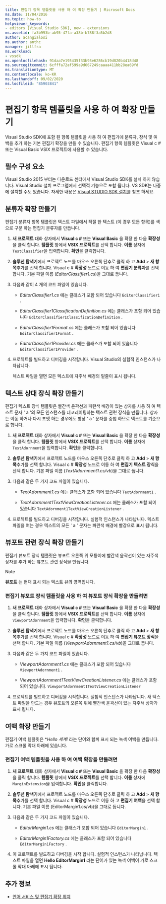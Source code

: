 ```yaml
---
title: 편집기 항목 템플릿을 사용 하 여 확장 만들기 | Microsoft Docs
ms.date: 11/04/2016
ms.topic: how-to
helpviewer_keywords:
- editors [Visual Studio SDK], new - extensions
ms.assetid: fa3b993b-ab95-47fa-a38b-b788f3a5b2d8
author: acangialosi
ms.author: anthc
manager: jillfra
ms.workload:
- vssdk
ms.openlocfilehash: 91daa7e195435f33b93e6286cb19d820b4418d48
ms.sourcegitcommit: 6cfffa72af599a9d667249caaaa411bb28ea69fd
ms.translationtype: MT
ms.contentlocale: ko-KR
ms.lasthandoff: 09/02/2020
ms.locfileid: "85903841"
---
```

# <a name="create-an-extension-with-an-editor-item-template"></a>편집기 항목 템플릿을 사용 하 여 확장 만들기
Visual Studio SDK에 포함 된 항목 템플릿을 사용 하 여 편집기에 분류자, 장식 및 여백을 추가 하는 기본 편집기 확장을 만들 수 있습니다. 편집기 항목 템플릿은 Visual c # 또는 Visual Basic VSIX 프로젝트에 사용할 수 있습니다.

## <a name="prerequisites"></a>필수 구성 요소
 Visual Studio 2015 부터는 다운로드 센터에서 Visual Studio SDK를 설치 하지 않습니다. Visual Studio 설치 프로그램에서 선택적 기능으로 포함 됩니다. VS SDK는 나중에 설치할 수도 있습니다. 자세한 내용은 [Visual STUDIO SDK 설치](../extensibility/installing-the-visual-studio-sdk.md)를 참조 하세요.

## <a name="create-a-classifier-extension"></a>분류자 확장 만들기
 편집기 분류자 항목 템플릿은 텍스트 파일에서 적절 한 텍스트 (이 경우 모든 항목)를 색으로 구분 하는 편집기 분류자를 만듭니다.

1. **새 프로젝트** 대화 상자에서 **Visual c #** 또는 **Visual Basic** 을 확장 한 다음 **확장성**을 클릭 합니다. **템플릿** 창에서 **VSIX 프로젝트**를 선택 합니다. **이름** 상자에 `TestClassifier`을 입력합니다. **확인**을 클릭합니다.

2. **솔루션 탐색기**에서 프로젝트 노드를 마우스 오른쪽 단추로 클릭 하 고 **Add**  >  **새 항목**추가를 선택 합니다. Visual c # **확장성** 노드로 이동 하 여 **편집기 분류자**를 선택 합니다. 기본 파일 이름 (*EditorClassifier1.cs*)을 그대로 둡니다.

3. 다음과 같이 4 개의 코드 파일이 있습니다.

    - *EditorClassifier1.cs* 에는 클래스가 포함 되어 있습니다 `EditorClassifier1` .

    - *EditorClassifier1ClassificationDefinition.cs* 에는 클래스가 포함 되어 있습니다 `EditorClassifier1ClassificationDefinition` .

    - *EditorClassifier1Format.cs* 에는 클래스가 포함 되어 있습니다 `EditorClassifier1Format`  .

    - *EditorClassifier1Provider.cs* 에는 클래스가 포함 되어 있습니다 `EditorClassifier1Provider` .

4. 프로젝트를 빌드하고 디버깅을 시작합니다. Visual Studio의 실험적 인스턴스가 나타납니다.

     텍스트 파일을 열면 모든 텍스트에 자주색 배경의 밑줄이 표시 됩니다.

## <a name="create-a-text-relative-adornment-extension"></a>텍스트 상대 장식 확장 만들기
 편집기 텍스트 장식 템플릿은 빨간색 윤곽선과 파란색 배경이 있는 상자를 사용 하 여 텍스트 문자 ' a '의 모든 인스턴스를 데코레이팅하는 텍스트 관련 장식을 만듭니다. 상자는 이동 하거나 다시 포맷 하는 경우에도 항상 ' a ' 문자를 중첩 하므로 텍스트를 기준으로 합니다.

1. **새 프로젝트** 대화 상자에서 **Visual c #** 또는 **Visual Basic** 을 확장 한 다음 **확장성**을 클릭 합니다. **템플릿** 창에서 **VSIX 프로젝트**를 선택 합니다. **이름** 상자에 `TestAdornment`을 입력합니다. **확인**을 클릭합니다.

2. **솔루션 탐색기**에서 프로젝트 노드를 마우스 오른쪽 단추로 클릭 하 고 **Add**  >  **새 항목**추가를 선택 합니다. Visual c # **확장성** 노드로 이동 하 여 **편집기 텍스트 장식**을 선택 합니다. 기본 파일 이름 (*TextAdornment1.cs/vb*)을 그대로 둡니다.

3. 다음과 같은 두 가지 코드 파일이 있습니다.

    - *TextAdornment1.cs* 에는 클래스가 포함 되어 있습니다 `TextAdornment1` .

    - *TextAdornment1TextViewCreationListener.cs* 에는 클래스가 포함 되어 있습니다 `TextAdornment1TextViewCreationListener` .

4. 프로젝트를 빌드하고 디버깅을 시작합니다. 실험적 인스턴스가 나타납니다. 텍스트 파일을 여는 경우 텍스트의 모든 ' a ' 문자는 파란색 배경에 빨강으로 표시 됩니다.

## <a name="create-a-viewport-relative-adornment-extension"></a>뷰포트 관련 장식 확장 만들기
 편집기 뷰포트 장식 템플릿은 뷰포트 오른쪽 위 모퉁이에 빨간색 윤곽선이 있는 자주색 상자를 추가 하는 뷰포트 관련 장식을 만듭니다.

> [!NOTE]
> **뷰포트** 는 현재 표시 되는 텍스트 뷰의 영역입니다.

### <a name="to-create-a-viewport-adornment-extension-by-using-the-editor-viewport-adornment-template"></a>편집기 뷰포트 장식 템플릿을 사용 하 여 뷰포트 장식 확장을 만들려면

1. **새 프로젝트** 대화 상자에서 **Visual c #** 또는 **Visual Basic** 을 확장 한 다음 **확장성**을 클릭 합니다. **템플릿** 창에서 **VSIX 프로젝트**를 선택 합니다. **이름** 상자에 `ViewportAdornment`을 입력합니다. **확인**을 클릭합니다.

2. **솔루션 탐색기**에서 프로젝트 노드를 마우스 오른쪽 단추로 클릭 하 고 **Add**  >  **새 항목**추가를 선택 합니다. Visual c # **확장성** 노드로 이동 하 여 **편집기 뷰포트 장식**을 선택 합니다. 기본 파일 이름 (*ViewportAdornment1.cs/vb*)을 그대로 둡니다.

3. 다음과 같은 두 가지 코드 파일이 있습니다.

    - *ViewportAdornment1.cs* 에는 클래스가 포함 되어 있습니다 `ViewportAdornment1` .

    - *ViewportAdornment1TextViewCreationListener.cs* 에는 클래스가 포함 되어 있습니다. `ViewportAdornment1TextViewCreationListener`

4. 프로젝트를 빌드하고 디버깅을 시작합니다. 실험적 인스턴스가 나타납니다. 새 텍스트 파일을 만드는 경우 뷰포트의 오른쪽 위에 빨간색 윤곽선이 있는 자주색 상자가 표시 됩니다.

## <a name="create-a-margin-extension"></a>여백 확장 만들기
 편집기 여백 템플릿은 **Hello 세계!* 라는 단어와 함께 표시 되는 녹색 여백을 만듭니다. 가로 스크롤 막대 아래에 있습니다.

### <a name="to-create-a-margin-extension-by-using-the-editor-margin-template"></a>편집기 여백 템플릿을 사용 하 여 여백 확장을 만들려면

1. **새 프로젝트** 대화 상자에서 **Visual c #** 또는 **Visual Basic** 을 확장 한 다음 **확장성**을 클릭 합니다. **템플릿** 창에서 **VSIX 프로젝트**를 선택 합니다. **이름** 상자에 `MarginExtension`을 입력합니다. **확인**을 클릭합니다.

2. **솔루션 탐색기**에서 프로젝트 노드를 마우스 오른쪽 단추로 클릭 하 고 **Add**  >  **새 항목**추가를 선택 합니다. Visual c # **확장성** 노드로 이동 하 고 **편집기 여백**을 선택 합니다. 기본 파일 이름 (EditorMargin1.cs/vb)을 그대로 둡니다.

3. 다음과 같은 두 가지 코드 파일이 있습니다.

    - *EditorMargin1.cs* 에는 클래스가 포함 되어 있습니다 `EditorMargin1` .

    - *EditorMargin1Factory.cs* 에는 클래스가 포함 되어 있습니다 `EditorMargin1Factory` .

4. 이 프로젝트를 빌드하고 디버깅을 시작 합니다. 실험적 인스턴스가 나타납니다. 텍스트 파일을 열면 **Hello EditorMargin1** 라는 단어가 있는 녹색 여백이 가로 스크롤 막대 아래에 표시 됩니다.

## <a name="see-also"></a>추가 정보
- [언어 서비스 및 편집기 확장 위치](../extensibility/language-service-and-editor-extension-points.md)

